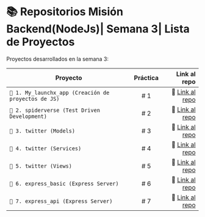 # 📚 Repositorios Misión Backend(NodeJs)| Semana 3| Lista de Proyectos

Proyectos desarrollados en la semana 3:

| Proyecto                                             | Práctica |                                       Link al repo |
| ---------------------------------------------------- | :------: | -------------------------------------------------: |
| `📖 1. My_launchx_app (Creación de proyectos de JS)` |   # 1    | 📎 [Link al repo](https://github.com/antoni-codes) |
| `📖 2. spiderverse (Test Driven Development)`        |   # 2    | 📎 [Link al repo](https://github.com/antoni-codes) |
| `📖 3. twitter (Models)`                             |   # 3    | 📎 [Link al repo](https://github.com/antoni-codes) |
| `📖 4. twitter (Services)`                           |   # 4    | 📎 [Link al repo](https://github.com/antoni-codes) |
| `📖 5. twitter (Views)`                              |   # 5    | 📎 [Link al repo](https://github.com/antoni-codes) |
| `📖 6. express_basic (Express Server)`               |   # 6    | 📎 [Link al repo](https://github.com/antoni-codes) |
| `📖 7. express_api (Express Server)`                 |   # 7    | 📎 [Link al repo](https://github.com/antoni-codes) |
